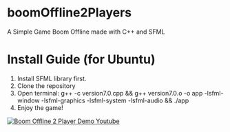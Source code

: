 # boomOffline2Players
A Simple Game Boom Offline made with C++ and SFML

# Install Guide (for Ubuntu)
   1. Install SFML library first.
   2. Clone the repository
   3. Open terminal:
        g++ -c version7.0.cpp && g++ version7.0.o -o app -lsfml-window -lsfml-graphics -lsfml-system -lsfml-audio && ./app
   4. Enjoy the game!

[![Boom Offline 2 Player Demo Youtube](https://img.youtube.com/vi/f1mfjKu3aOs/0.jpg)](https://www.youtube.com/watch?v=f1mfjKu3aOs)
